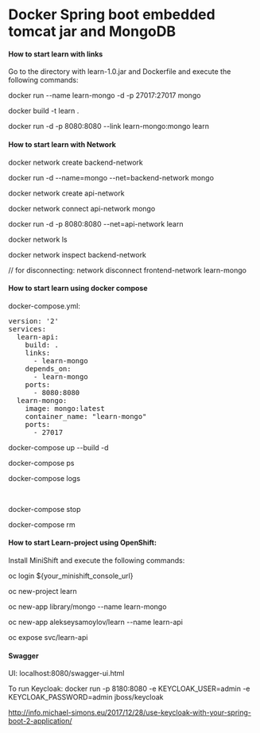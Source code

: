 <h1>Docker Spring boot embedded tomcat jar and MongoDB</h1>

<h4>How to start learn with links</h4>
Go to the directory with learn-1.0.jar and Dockerfile 
and execute the following commands:

docker run --name learn-mongo -d -p 27017:27017 mongo

docker build -t learn .

docker run -d -p 8080:8080 --link learn-mongo:mongo learn

<h4>How to start learn with Network</h4>

docker network create backend-network

docker run -d --name=mongo --net=backend-network mongo

docker network create api-network

docker network connect api-network mongo

docker run -d -p 8080:8080 --net=api-network learn

docker network ls

docker network inspect backend-network

// for disconnecting: network disconnect frontend-network learn-mongo

<h4>How to start learn using docker compose</h4>
docker-compose.yml:
<pre>
version: '2'
services:
  learn-api:
    build: .
    links:
      - learn-mongo
    depends_on:
      - learn-mongo
    ports:
      - 8080:8080
  learn-mongo:
    image: mongo:latest
    container_name: "learn-mongo"
    ports:
      - 27017
</pre>

docker-compose up --build -d

docker-compose ps

docker-compose logs

<br/>

docker-compose stop

docker-compose rm

<h4>How to start Learn-project using OpenShift:</h4>
Install MiniShift and execute the following commands:

oc login ${your_minishift_console_url}

oc new-project learn

oc new-app library/mongo --name learn-mongo

oc new-app alekseysamoylov/learn --name learn-api

oc expose svc/learn-api

<h4>Swagger</h4>
UI: localhost:8080/swagger-ui.html

To run Keycloak:
docker run -p 8180:8080 -e KEYCLOAK_USER=admin -e KEYCLOAK_PASSWORD=admin jboss/keycloak

http://info.michael-simons.eu/2017/12/28/use-keycloak-with-your-spring-boot-2-application/


